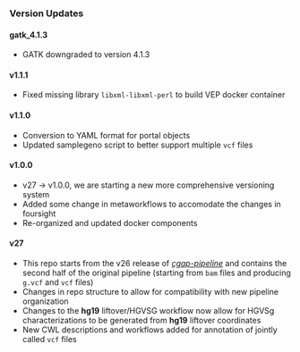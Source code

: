 ### Version Updates

#### gatk_4.1.3
* GATK downgraded to version 4.1.3

#### v1.1.1
* Fixed missing library ``libxml-libxml-perl`` to build VEP docker container

#### v1.1.0
* Conversion to YAML format for portal objects
* Updated samplegeno script to better support multiple ``vcf`` files

#### v1.0.0
* v27 -> v1.0.0, we are starting a new more comprehensive versioning system
* Added some change in metaworkflows to accomodate the changes in foursight
* Re-organized and updated docker components

#### v27
* This repo starts from the v26 release of [*cgap-pipeline*](https://github.com/dbmi-bgm/cgap-pipeline) and contains the second half of the original pipeline (starting from `bam` files and producing `g.vcf` and `vcf` files)
* Changes in repo structure to allow for compatibility with new pipeline organization
* Changes to the **hg19** liftover/HGVSG workflow now allow for HGVSg characterizations to be generated from **hg19** liftover coordinates
* New CWL descriptions and workflows added for annotation of jointly called `vcf` files
